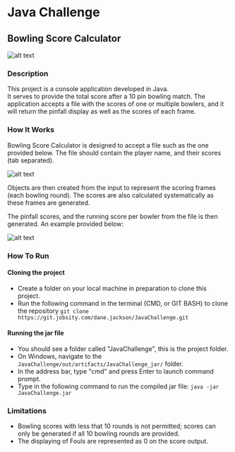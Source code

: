 # Java Challenge
## Bowling Score Calculator

![alt text](https://media.istockphoto.com/vectors/bowling-score-sheet-blank-template-scoreboard-with-game-objects-vector-id515068760?s=612x612 
"Bowling")

### Description
This project is a console application developed in Java.  
It serves to provide the total score after a 10 pin bowling match.
The application accepts a file with the scores of one or multiple bowlers,
and it will return the pinfall display as well as the scores of each frame.

### How It Works
Bowling Score Calculator is designed to accept a file such as the one provided below. The file should contain the player name, and their scores (tab separated).

![alt text](https://i.imgur.com/Dommnu1.png "Sample input file")

Objects are then created from the input to represent the scoring frames (each bowling round). The scores are also calculated systematically as these frames are generated.

The pinfall scores, and the running score per bowler from the file is then generated. An example provided below:

![alt text](https://i.imgur.com/ry5ZR3U.png "Sample output")

### How To Run

#### Cloning the project
- Create a folder on your local machine in preparation to clone this project.
- Run the following command in the terminal (CMD, or GIT BASH) to clone the repository
```git clone https://git.jobsity.com/dane.jackson/JavaChallenge.git```
  
#### Running the jar file
- You should see a folder called "JavaChallenge", this is the project folder.
- On Windows, navigate to the ```JavaChallenge/out/artifacts/JavaChallenge_jar/``` folder.
- In the address bar, type "cmd" and press Enter to launch command prompt.
- Type in the following command to run the compiled jar file:
```java -jar JavaChallenge.jar```
### Limitations
- Bowling scores with less that 10 rounds is not permitted; scores can only be generated if all 10 bowling rounds are provided.
- The displaying of Fouls are represented as 0 on the score output.

[comment]: <> (#### Opening in IntelliJ)

[comment]: <> (- Open IntelliJ and click File > Open, then navigate to this "JavaChallenge" folder and click OK.)

[comment]: <> (- Once opened, click File > Project Structure > Project Settings > Project and select "version 16" under Project SDK and "16 - Records, patterns, local enums and interfaces" under Project language level.)

[comment]: <> (- Select "Add Configuration" > "Add New" > "Application")